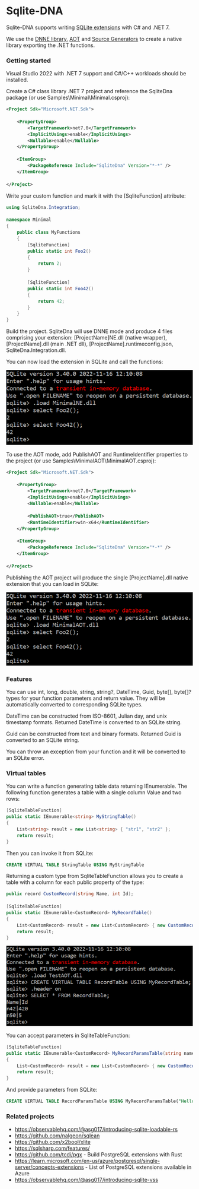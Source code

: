 # Sqlite-DNA

Sqlite-DNA supports writing [SQLite extensions](https://www.sqlite.org/loadext.html) with C# and .NET 7.

We use the [DNNE library](https://github.com/AaronRobinsonMSFT/DNNE), [AOT](https://learn.microsoft.com/en-us/dotnet/core/deploying/native-aot/) and [Source Generators](https://learn.microsoft.com/en-us/dotnet/csharp/roslyn-sdk/source-generators-overview) to create a native library exporting the .NET functions.

### Getting started

Visual Studio 2022 with .NET 7 support and C#/C++ workloads should be installed.

Create a C# class library .NET 7 project and reference the SqliteDna package (or use Samples\Minimal\Minimal.csproj):

```xml
<Project Sdk="Microsoft.NET.Sdk">

	<PropertyGroup>
		<TargetFramework>net7.0</TargetFramework>
		<ImplicitUsings>enable</ImplicitUsings>
		<Nullable>enable</Nullable>
	</PropertyGroup>

	<ItemGroup>
		<PackageReference Include="SqliteDna" Version="*-*" />
	</ItemGroup>

</Project>
```

Write your custom function and mark it with the [SqliteFunction] attribute:

```csharp
using SqliteDna.Integration;

namespace Minimal
{
    public class MyFunctions
    {
        [SqliteFunction]
        public static int Foo2()
        {
            return 2;
        }

        [SqliteFunction]
        public static int Foo42()
        {
            return 42;
        }
    }
}
```

Build the project. SqliteDna will use DNNE mode and produce 4 files comprising your extension: [ProjectName]NE.dll (native wrapper), [ProjectName].dll (main .NET dll), [ProjectName].runtimeconfig.json, SqliteDna.Integration.dll.

You can now load the extension in SQLite and call the functions:

![](Doc/minimal-extension.png)

To use the AOT mode, add PublishAOT and RuntimeIdentifier properties to the project (or use Samples\MinimalAOT\MinimalAOT.csproj):

```xml
<Project Sdk="Microsoft.NET.Sdk">

	<PropertyGroup>
		<TargetFramework>net7.0</TargetFramework>
		<ImplicitUsings>enable</ImplicitUsings>
		<Nullable>enable</Nullable>

		<PublishAOT>true</PublishAOT>
		<RuntimeIdentifier>win-x64</RuntimeIdentifier>
	</PropertyGroup>

	<ItemGroup>
		<PackageReference Include="SqliteDna" Version="*-*" />
	</ItemGroup>

</Project>
```

Publishing the AOT project will produce the single [ProjectName].dll native extension that you can load in SQLite:

![](Doc/minimal-aot-extension.png)

### Features

You can use int, long, double, string, string?, DateTime, Guid, byte[], byte[]? types for your function parameters and return value. They will be automatically converted to corresponding SQLite types.

DateTime can be constructed from ISO-8601, Julian day, and unix timestamp formats. Returned DateTime is converted to an SQLite string.

Guid can be constructed from text and binary formats. Returned Guid is converted to an SQLite string.

You can throw an exception from your function and it will be converted to an SQLite error.

### Virtual tables

You can write a function generating table data returning IEnumerable. The following function generates a table with a single column Value and two rows: 

```csharp
[SqliteTableFunction]
public static IEnumerable<string> MyStringTable()
{
    List<string> result = new List<string> { "str1", "str2" };
    return result;
}
```

Then you can invoke it from SQLite:

```sql
CREATE VIRTUAL TABLE StringTable USING MyStringTable
```

Returning a custom type from SqliteTableFunction allows you to create a table with a column for each public property of the type:

```csharp
public record CustomRecord(string Name, int Id);

[SqliteTableFunction]
public static IEnumerable<CustomRecord> MyRecordTable()
{
    List<CustomRecord> result = new List<CustomRecord> { new CustomRecord("n42", 420), new CustomRecord("n50", 5) };
    return result;
}
```

![](Doc/virtual-table.png)

You can accept parameters in SqliteTableFunction:

```csharp
[SqliteTableFunction]
public static IEnumerable<CustomRecord> MyRecordParamsTable(string name, int id)
{
    List<CustomRecord> result = new List<CustomRecord> { new CustomRecord(name, id) };
    return result;
}
```

And provide parameters from SQLite:

```sql
CREATE VIRTUAL TABLE RecordParamsTable USING MyRecordParamsTable("Hello, world!", 100)
```

### Related projects

* https://observablehq.com/@asg017/introducing-sqlite-loadable-rs
* https://github.com/nalgeon/sqlean
* https://github.com/x2bool/xlite
* https://sqlsharp.com/features/
* https://github.com/tcdi/pgx - Build PostgreSQL extensions with Rust
* https://learn.microsoft.com/en-us/azure/postgresql/single-server/concepts-extensions - List of PostgreSQL extensions available in Azure
* https://observablehq.com/@asg017/introducing-sqlite-vss
